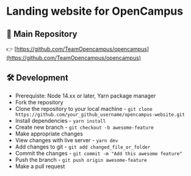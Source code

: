 # Landing website for OpenCampus

## 🌟 Main Repository

👉 [https://github.com/TeamOpencampus/opencampus](https://github.com/TeamOpencampus/opencampus)

## 🛠 Development

- Prerequiste: Node 14.xx or later, Yarn package manager
- Fork the repository
- Clone the repository to your local machine - `git clone https://github.com/your_github_username/opencampus-website.git`
- Install dependencies - `yarn install`
- Create new branch - `git checkout -b awesome-feature`
- Make appropriate changes
- View changes with live server - `yarn dev`
- Add changes to git - `git add changed_file_or_folder`
- Commit the changes - `git commit -m "Add this awesome feature"`
- Push the branch - `git push origin awesome-feature`
- Make a pull request

<!-- ![FullPage](./image/full-page.webp) -->
